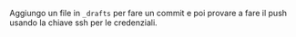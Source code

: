 Aggiungo un file in `_drafts` per fare un commit e poi provare a fare il push usando la chiave ssh per le credenziali.
